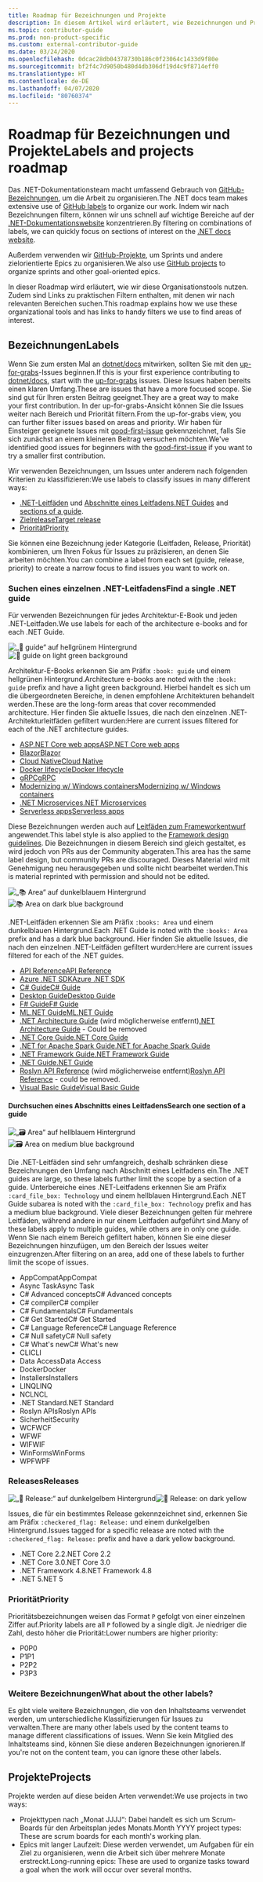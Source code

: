 ```yaml
---
title: Roadmap für Bezeichnungen und Projekte
description: In diesem Artikel wird erläutert, wie Bezeichnungen und Projekte im dotnet/docs-Repository verwendet werden.
ms.topic: contributor-guide
ms.prod: non-product-specific
ms.custom: external-contributor-guide
ms.date: 03/24/2020
ms.openlocfilehash: 0dcac28db04378730b186c0f23064c1433d9f80e
ms.sourcegitcommit: bf2f4c7d9050b480d4db306df19d4c9f8714eff0
ms.translationtype: HT
ms.contentlocale: de-DE
ms.lasthandoff: 04/07/2020
ms.locfileid: "80760374"
---
```

# <a name="labels-and-projects-roadmap"></a><span data-ttu-id="d44e7-103">Roadmap für Bezeichnungen und Projekte</span><span class="sxs-lookup"><span data-stu-id="d44e7-103">Labels and projects roadmap</span></span>

<span data-ttu-id="d44e7-104">Das .NET-Dokumentationsteam macht umfassend Gebrauch von [GitHub-Bezeichnungen](https://github.com/dotnet/docs/labels), um die Arbeit zu organisieren.</span><span class="sxs-lookup"><span data-stu-id="d44e7-104">The .NET docs team makes extensive use of [GitHub labels](https://github.com/dotnet/docs/labels) to organize our work.</span></span> <span data-ttu-id="d44e7-105">Indem wir nach Bezeichnungen filtern, können wir uns schnell auf wichtige Bereiche auf der [.NET-Dokumentationswebsite](https://docs.microsoft.com/dotnet) konzentrieren.</span><span class="sxs-lookup"><span data-stu-id="d44e7-105">By filtering on combinations of labels, we can quickly focus on sections of interest on the [.NET docs website](https://docs.microsoft.com/dotnet).</span></span>

<span data-ttu-id="d44e7-106">Außerdem verwenden wir [GitHub-Projekte](https://github.com/dotnet/docs/projects), um Sprints und andere zielorientierte Epics zu organisieren.</span><span class="sxs-lookup"><span data-stu-id="d44e7-106">We also use [GitHub projects](https://github.com/dotnet/docs/projects) to organize sprints and other goal-oriented epics.</span></span>

<span data-ttu-id="d44e7-107">In dieser Roadmap wird erläutert, wie wir diese Organisationstools nutzen. Zudem sind Links zu praktischen Filtern enthalten, mit denen wir nach relevanten Bereichen suchen.</span><span class="sxs-lookup"><span data-stu-id="d44e7-107">This roadmap explains how we use these organizational tools and has links to handy filters we use to find areas of interest.</span></span>

## <a name="labels"></a><span data-ttu-id="d44e7-108">Bezeichnungen</span><span class="sxs-lookup"><span data-stu-id="d44e7-108">Labels</span></span>

<span data-ttu-id="d44e7-109">Wenn Sie zum ersten Mal an [dotnet/docs](https://github.com/dotnet/docs) mitwirken, sollten Sie mit den [up-for-grabs](https://github.com/dotnet/docs/labels/up-for-grabs)-Issues beginnen.</span><span class="sxs-lookup"><span data-stu-id="d44e7-109">If this is your first experience contributing to [dotnet/docs](https://github.com/dotnet/docs), start with the [up-for-grabs](https://github.com/dotnet/docs/labels/up-for-grabs) issues.</span></span> <span data-ttu-id="d44e7-110">Diese Issues haben bereits einen klaren Umfang.</span><span class="sxs-lookup"><span data-stu-id="d44e7-110">These are issues that have a more focused scope.</span></span> <span data-ttu-id="d44e7-111">Sie sind gut für Ihren ersten Beitrag geeignet.</span><span class="sxs-lookup"><span data-stu-id="d44e7-111">They are a great way to make your first contribution.</span></span> <span data-ttu-id="d44e7-112">In der up-for-grabs-Ansicht können Sie die Issues weiter nach Bereich und Priorität filtern.</span><span class="sxs-lookup"><span data-stu-id="d44e7-112">From the up-for-grabs view, you can further filter issues based on areas and priority.</span></span> <span data-ttu-id="d44e7-113">Wir haben für Einsteiger geeignete Issues mit [good-first-issue](https://github.com/dotnet/docs/labels/good-first-issue) gekennzeichnet, falls Sie sich zunächst an einem kleineren Beitrag versuchen möchten.</span><span class="sxs-lookup"><span data-stu-id="d44e7-113">We've identified good issues for beginners with the [good-first-issue](https://github.com/dotnet/docs/labels/good-first-issue) if you want to try a smaller first contribution.</span></span>

<span data-ttu-id="d44e7-114">Wir verwenden Bezeichnungen, um Issues unter anderem nach folgenden Kriterien zu klassifizieren:</span><span class="sxs-lookup"><span data-stu-id="d44e7-114">We use labels to classify issues in many different ways:</span></span>

- <span data-ttu-id="d44e7-115">[.NET-Leitfäden](#find-a-single-net-guide) und [Abschnitte eines Leitfadens](#search-one-section-of-a-guide)</span><span class="sxs-lookup"><span data-stu-id="d44e7-115">[.NET Guides](#find-a-single-net-guide) and [sections of a guide](#search-one-section-of-a-guide).</span></span>
- [<span data-ttu-id="d44e7-116">Zielrelease</span><span class="sxs-lookup"><span data-stu-id="d44e7-116">Target release</span></span>](#releases)
- [<span data-ttu-id="d44e7-117">Priorität</span><span class="sxs-lookup"><span data-stu-id="d44e7-117">Priority</span></span>](#priority)

<span data-ttu-id="d44e7-118">Sie können eine Bezeichnung jeder Kategorie (Leitfaden, Release, Priorität) kombinieren, um Ihren Fokus für Issues zu präzisieren, an denen Sie arbeiten möchten.</span><span class="sxs-lookup"><span data-stu-id="d44e7-118">You can combine a label from each set (guide, release, priority) to create a narrow focus to find issues you want to work on.</span></span>

### <a name="find-a-single-net-guide"></a><span data-ttu-id="d44e7-119">Suchen eines einzelnen .NET-Leitfadens</span><span class="sxs-lookup"><span data-stu-id="d44e7-119">Find a single .NET guide</span></span>

<span data-ttu-id="d44e7-120">Für verwenden Bezeichnungen für jedes Architektur-E-Book und jeden .NET-Leitfaden.</span><span class="sxs-lookup"><span data-stu-id="d44e7-120">We use labels for each of the architecture e-books and for each .NET Guide.</span></span>

<span data-ttu-id="d44e7-121">![„:book: guide“ auf hellgrünem Hintergrund](./media/labels-projects/guide.png "Präfix für Bezeichnungen für Architekturleitfäden")</span><span class="sxs-lookup"><span data-stu-id="d44e7-121">![:book: guide on light green background](./media/labels-projects/guide.png "Prefix for architecture guide labels")</span></span>

<span data-ttu-id="d44e7-122">Architektur-E-Books erkennen Sie am Präfix `:book: guide` und einem hellgrünen Hintergrund.</span><span class="sxs-lookup"><span data-stu-id="d44e7-122">Architecture e-books are noted with the `:book: guide` prefix and have a light green background.</span></span> <span data-ttu-id="d44e7-123">Hierbei handelt es sich um die übergeordneten Bereiche, in denen empfohlene Architekturen behandelt werden.</span><span class="sxs-lookup"><span data-stu-id="d44e7-123">These are the long-form areas that cover recommended architecture.</span></span> <span data-ttu-id="d44e7-124">Hier finden Sie aktuelle Issues, die nach den einzelnen .NET-Architekturleitfäden gefiltert wurden:</span><span class="sxs-lookup"><span data-stu-id="d44e7-124">Here are current issues filtered for each of the .NET architecture guides.</span></span>

- [<span data-ttu-id="d44e7-125">ASP.NET Core web apps</span><span class="sxs-lookup"><span data-stu-id="d44e7-125">ASP.NET Core web apps</span></span>](https://github.com/dotnet/docs/labels/%3Abook%3A%20guide%20-%20ASP.NET%20Core%20web%20apps)
- [<span data-ttu-id="d44e7-126">Blazor</span><span class="sxs-lookup"><span data-stu-id="d44e7-126">Blazor</span></span>](https://github.com/dotnet/docs/labels/%3Abook%3A%20guide%20-%20Blazor)
- [<span data-ttu-id="d44e7-127">Cloud Native</span><span class="sxs-lookup"><span data-stu-id="d44e7-127">Cloud Native</span></span>](https://github.com/dotnet/docs/labels/%3Abook%3A%20guide%20-%20Cloud%20Native)
- [<span data-ttu-id="d44e7-128">Docker lifecycle</span><span class="sxs-lookup"><span data-stu-id="d44e7-128">Docker lifecycle</span></span>](https://github.com/dotnet/docs/labels/%3Abook%3A%20guide%20-%20Docker%20lifecycle)
- [<span data-ttu-id="d44e7-129">gRPC</span><span class="sxs-lookup"><span data-stu-id="d44e7-129">gRPC</span></span>](https://github.com/dotnet/docs/labels/%3Abook%3A%20guide%20-%20gRPC)
- [<span data-ttu-id="d44e7-130">Modernizing w/ Windows containers</span><span class="sxs-lookup"><span data-stu-id="d44e7-130">Modernizing w/ Windows containers</span></span>](https://github.com/dotnet/docs/labels/%3Abook%3A%20guide%20-%20Modernizing%20w%2F%20Windows%20containers)
- [<span data-ttu-id="d44e7-131">.NET Microservices</span><span class="sxs-lookup"><span data-stu-id="d44e7-131">.NET Microservices</span></span>](https://github.com/dotnet/docs/labels/%3Abook%3A%20guide%20-%20.NET%20Microservices)
- [<span data-ttu-id="d44e7-132">Serverless apps</span><span class="sxs-lookup"><span data-stu-id="d44e7-132">Serverless apps</span></span>](https://github.com/dotnet/docs/labels/%3Abook%3A%20guide%20-%20Serverless%20apps)

<span data-ttu-id="d44e7-133">Diese Bezeichnungen werden auch auf [Leitfäden zum Frameworkentwurf](https://github.com/dotnet/docs/labels/%3Abook%3A%20guide%20-%20Framework%20Design%20Guidelines) angewendet.</span><span class="sxs-lookup"><span data-stu-id="d44e7-133">This label style is also applied to the [Framework design guidelines](https://github.com/dotnet/docs/labels/%3Abook%3A%20guide%20-%20Framework%20Design%20Guidelines).</span></span> <span data-ttu-id="d44e7-134">Die Bezeichnungen in diesem Bereich sind gleich gestaltet, es wird jedoch von PRs aus der Community abgeraten.</span><span class="sxs-lookup"><span data-stu-id="d44e7-134">This area has the same label design, but community PRs are discouraged.</span></span> <span data-ttu-id="d44e7-135">Dieses Material wird mit Genehmigung neu herausgegeben und sollte nicht bearbeitet werden.</span><span class="sxs-lookup"><span data-stu-id="d44e7-135">This is material reprinted with permission and should not be edited.</span></span>

<span data-ttu-id="d44e7-136">![„:books: Area“ auf dunkelblauem Hintergrund](./media/labels-projects/area.png "Präfix für Bezeichnungen für .NET-Leitfäden")</span><span class="sxs-lookup"><span data-stu-id="d44e7-136">![:books: Area on dark blue background](./media/labels-projects/area.png "Prefix for .NET Guide area labels")</span></span>

<span data-ttu-id="d44e7-137">.NET-Leitfäden erkennen Sie am Präfix `:books: Area` und einem dunkelblauen Hintergrund.</span><span class="sxs-lookup"><span data-stu-id="d44e7-137">Each .NET Guide is noted with the `:books: Area` prefix and has a dark blue background.</span></span> <span data-ttu-id="d44e7-138">Hier finden Sie aktuelle Issues, die nach den einzelnen .NET-Leitfäden gefiltert wurden:</span><span class="sxs-lookup"><span data-stu-id="d44e7-138">Here are current issues filtered for each of the .NET guides.</span></span>

- [<span data-ttu-id="d44e7-139">API Reference</span><span class="sxs-lookup"><span data-stu-id="d44e7-139">API Reference</span></span>](https://github.com/dotnet/docs/labels/%3Abooks%3A%20Area%20-%20API%20Reference)
- [<span data-ttu-id="d44e7-140">Azure .NET SDK</span><span class="sxs-lookup"><span data-stu-id="d44e7-140">Azure .NET SDK</span></span>](https://github.com/dotnet/docs/labels/%3Abooks%3A%20Area%20-%20Azure%20.NET%20SDk)
- [<span data-ttu-id="d44e7-141">C# Guide</span><span class="sxs-lookup"><span data-stu-id="d44e7-141">C# Guide</span></span>](https://github.com/dotnet/docs/labels/%3Abooks%3A%20Area%20-%20C%23%20Guide)
- [<span data-ttu-id="d44e7-142">Desktop Guide</span><span class="sxs-lookup"><span data-stu-id="d44e7-142">Desktop Guide</span></span>](https://github.com/dotnet/docs/labels/%3Abooks%3A%20Area%20-%20Desktop%20Guide)
- [<span data-ttu-id="d44e7-143">F# Guide</span><span class="sxs-lookup"><span data-stu-id="d44e7-143">F# Guide</span></span>](https://github.com/dotnet/docs/labels/%3Abooks%3A%20Area%20-%20F%23%20Guide)
- [<span data-ttu-id="d44e7-144">ML.NET Guide</span><span class="sxs-lookup"><span data-stu-id="d44e7-144">ML.NET Guide</span></span>](https://github.com/dotnet/docs/labels/%3Abooks%3A%20Area%20-%20ML.NET%20Guide)
- <span data-ttu-id="d44e7-145">[.NET Architecture Guide](https://github.com/dotnet/docs/labels/%3Abooks%3A%20Area%20-%20.NET%20Architecture%20Guide) (wird möglicherweise entfernt)</span><span class="sxs-lookup"><span data-stu-id="d44e7-145">[.NET Architecture Guide](https://github.com/dotnet/docs/labels/%3Abooks%3A%20Area%20-%20.NET%20Architecture%20Guide) - Could be removed</span></span>
- [<span data-ttu-id="d44e7-146">.NET Core Guide</span><span class="sxs-lookup"><span data-stu-id="d44e7-146">.NET Core Guide</span></span>](https://github.com/dotnet/docs/labels/%3Abooks%3A%20Area%20-%20.NET%20Core%20Guide)
- [<span data-ttu-id="d44e7-147">.NET for Apache Spark Guide</span><span class="sxs-lookup"><span data-stu-id="d44e7-147">.NET for Apache Spark Guide</span></span>](https://github.com/dotnet/docs/labels/%3Abooks%3A%20Area%20-%20.NET%20for%20Apache%20Spark%20Guide)
- [<span data-ttu-id="d44e7-148">.NET Framework Guide</span><span class="sxs-lookup"><span data-stu-id="d44e7-148">.NET Framework Guide</span></span>](https://github.com/dotnet/docs/labels/%3Abooks%3A%20Area%20-%20.NET%20Framework%20Guide)
- [<span data-ttu-id="d44e7-149">.NET Guide</span><span class="sxs-lookup"><span data-stu-id="d44e7-149">.NET Guide</span></span>](https://github.com/dotnet/docs/labels/%3Abooks%3A%20Area%20-%20.NET%20Guide)
- <span data-ttu-id="d44e7-150">[Roslyn API Reference](https://github.com/dotnet/docs/labels/%3Abooks%3A%20Area%20-%20Roslyn%20API%20Reference) (wird möglicherweise entfernt)</span><span class="sxs-lookup"><span data-stu-id="d44e7-150">[Roslyn API Reference](https://github.com/dotnet/docs/labels/%3Abooks%3A%20Area%20-%20Roslyn%20API%20Reference) - could be removed.</span></span>
- [<span data-ttu-id="d44e7-151">Visual Basic Guide</span><span class="sxs-lookup"><span data-stu-id="d44e7-151">Visual Basic Guide</span></span>](https://github.com/dotnet/docs/labels/%3Abooks%3A%20Area%20-%20Visual%20Basic%20Guide)

#### <a name="search-one-section-of-a-guide"></a><span data-ttu-id="d44e7-152">Durchsuchen eines Abschnitts eines Leitfadens</span><span class="sxs-lookup"><span data-stu-id="d44e7-152">Search one section of a guide</span></span>

<span data-ttu-id="d44e7-153">![„:card_file_box: Area“ auf hellblauem Hintergrund](./media/labels-projects/technology.png "Präfix für Bezeichnungen für Unterbereiche von .NET-Leitfäden")</span><span class="sxs-lookup"><span data-stu-id="d44e7-153">![:card_file_box: Area on medium blue background](./media/labels-projects/technology.png "Prefix for .NET Guide sub-area labels")</span></span>

<span data-ttu-id="d44e7-154">Die .NET-Leitfäden sind sehr umfangreich, deshalb schränken diese Bezeichnungen den Umfang nach Abschnitt eines Leitfadens ein.</span><span class="sxs-lookup"><span data-stu-id="d44e7-154">The .NET guides are large, so these labels further limit the scope by a section of a guide.</span></span> <span data-ttu-id="d44e7-155">Unterbereiche eines .NET-Leitfadens erkennen Sie am Präfix `:card_file_box: Technology` und einem hellblauen Hintergrund.</span><span class="sxs-lookup"><span data-stu-id="d44e7-155">Each .NET Guide subarea is noted with the `:card_file_box: Technology` prefix and has a medium blue background.</span></span> <span data-ttu-id="d44e7-156">Viele dieser Bezeichnungen gelten für mehrere Leitfäden, während andere in nur einem Leitfaden aufgeführt sind.</span><span class="sxs-lookup"><span data-stu-id="d44e7-156">Many of these labels apply to multiple guides, while others are in only one guide.</span></span> <span data-ttu-id="d44e7-157">Wenn Sie nach einem Bereich gefiltert haben, können Sie eine dieser Bezeichnungen hinzufügen, um den Bereich der Issues weiter einzugrenzen.</span><span class="sxs-lookup"><span data-stu-id="d44e7-157">After filtering on an area, add one of these labels to further limit the scope of issues.</span></span>

- <span data-ttu-id="d44e7-158">AppCompat</span><span class="sxs-lookup"><span data-stu-id="d44e7-158">AppCompat</span></span>
- <span data-ttu-id="d44e7-159">Async Task</span><span class="sxs-lookup"><span data-stu-id="d44e7-159">Async Task</span></span>
- <span data-ttu-id="d44e7-160">C# Advanced concepts</span><span class="sxs-lookup"><span data-stu-id="d44e7-160">C# Advanced concepts</span></span>
- <span data-ttu-id="d44e7-161">C# compiler</span><span class="sxs-lookup"><span data-stu-id="d44e7-161">C# compiler</span></span>
- <span data-ttu-id="d44e7-162">C# Fundamentals</span><span class="sxs-lookup"><span data-stu-id="d44e7-162">C# Fundamentals</span></span>
- <span data-ttu-id="d44e7-163">C# Get Started</span><span class="sxs-lookup"><span data-stu-id="d44e7-163">C# Get Started</span></span>
- <span data-ttu-id="d44e7-164">C# Language Reference</span><span class="sxs-lookup"><span data-stu-id="d44e7-164">C# Language Reference</span></span>
- <span data-ttu-id="d44e7-165">C# Null safety</span><span class="sxs-lookup"><span data-stu-id="d44e7-165">C# Null safety</span></span>
- <span data-ttu-id="d44e7-166">C# What's new</span><span class="sxs-lookup"><span data-stu-id="d44e7-166">C# What's new</span></span>
- <span data-ttu-id="d44e7-167">CLI</span><span class="sxs-lookup"><span data-stu-id="d44e7-167">CLI</span></span>
- <span data-ttu-id="d44e7-168">Data Access</span><span class="sxs-lookup"><span data-stu-id="d44e7-168">Data Access</span></span>
- <span data-ttu-id="d44e7-169">Docker</span><span class="sxs-lookup"><span data-stu-id="d44e7-169">Docker</span></span>
- <span data-ttu-id="d44e7-170">Installers</span><span class="sxs-lookup"><span data-stu-id="d44e7-170">Installers</span></span>
- <span data-ttu-id="d44e7-171">LINQ</span><span class="sxs-lookup"><span data-stu-id="d44e7-171">LINQ</span></span>
- <span data-ttu-id="d44e7-172">NCL</span><span class="sxs-lookup"><span data-stu-id="d44e7-172">NCL</span></span>
- <span data-ttu-id="d44e7-173">.NET Standard</span><span class="sxs-lookup"><span data-stu-id="d44e7-173">.NET Standard</span></span>
- <span data-ttu-id="d44e7-174">Roslyn APIs</span><span class="sxs-lookup"><span data-stu-id="d44e7-174">Roslyn APIs</span></span>
- <span data-ttu-id="d44e7-175">Sicherheit</span><span class="sxs-lookup"><span data-stu-id="d44e7-175">Security</span></span>
- <span data-ttu-id="d44e7-176">WCF</span><span class="sxs-lookup"><span data-stu-id="d44e7-176">WCF</span></span>
- <span data-ttu-id="d44e7-177">WF</span><span class="sxs-lookup"><span data-stu-id="d44e7-177">WF</span></span>
- <span data-ttu-id="d44e7-178">WIF</span><span class="sxs-lookup"><span data-stu-id="d44e7-178">WIF</span></span>
- <span data-ttu-id="d44e7-179">WinForms</span><span class="sxs-lookup"><span data-stu-id="d44e7-179">WinForms</span></span>
- <span data-ttu-id="d44e7-180">WPF</span><span class="sxs-lookup"><span data-stu-id="d44e7-180">WPF</span></span>

### <a name="releases"></a><span data-ttu-id="d44e7-181">Releases</span><span class="sxs-lookup"><span data-stu-id="d44e7-181">Releases</span></span>

<span data-ttu-id="d44e7-182">![„:checkered_flag: Release:“ auf dunkelgelbem Hintergrund](./media/labels-projects/release.png "Präfix für Bezeichnungen für Releases")</span><span class="sxs-lookup"><span data-stu-id="d44e7-182">![:checkered_flag: Release: on dark yellow](./media/labels-projects/release.png "Prefix for release labels")</span></span>

<span data-ttu-id="d44e7-183">Issues, die für ein bestimmtes Release gekennzeichnet sind, erkennen Sie am Präfix `:checkered_flag: Release:` und einem dunkelgelben Hintergrund.</span><span class="sxs-lookup"><span data-stu-id="d44e7-183">Issues tagged for a specific release are noted with the `:checkered_flag: Release:` prefix and have a dark yellow background.</span></span>

- <span data-ttu-id="d44e7-184">.NET Core 2.2</span><span class="sxs-lookup"><span data-stu-id="d44e7-184">.NET Core 2.2</span></span>
- <span data-ttu-id="d44e7-185">.NET Core 3.0</span><span class="sxs-lookup"><span data-stu-id="d44e7-185">.NET Core 3.0</span></span>
- <span data-ttu-id="d44e7-186">.NET Framework 4.8</span><span class="sxs-lookup"><span data-stu-id="d44e7-186">.NET Framework 4.8</span></span>
- <span data-ttu-id="d44e7-187">.NET 5</span><span class="sxs-lookup"><span data-stu-id="d44e7-187">.NET 5</span></span>

### <a name="priority"></a><span data-ttu-id="d44e7-188">Priorität</span><span class="sxs-lookup"><span data-stu-id="d44e7-188">Priority</span></span>

<span data-ttu-id="d44e7-189">Prioritätsbezeichnungen weisen das Format `P` gefolgt von einer einzelnen Ziffer auf.</span><span class="sxs-lookup"><span data-stu-id="d44e7-189">Priority labels are all `P` followed by a single digit.</span></span> <span data-ttu-id="d44e7-190">Je niedriger die Zahl, desto höher die Priorität:</span><span class="sxs-lookup"><span data-stu-id="d44e7-190">Lower numbers are higher priority:</span></span>

- <span data-ttu-id="d44e7-191">P0</span><span class="sxs-lookup"><span data-stu-id="d44e7-191">P0</span></span>
- <span data-ttu-id="d44e7-192">P1</span><span class="sxs-lookup"><span data-stu-id="d44e7-192">P1</span></span>
- <span data-ttu-id="d44e7-193">P2</span><span class="sxs-lookup"><span data-stu-id="d44e7-193">P2</span></span>
- <span data-ttu-id="d44e7-194">P3</span><span class="sxs-lookup"><span data-stu-id="d44e7-194">P3</span></span>

### <a name="what-about-the-other-labels"></a><span data-ttu-id="d44e7-195">Weitere Bezeichnungen</span><span class="sxs-lookup"><span data-stu-id="d44e7-195">What about the other labels?</span></span>

<span data-ttu-id="d44e7-196">Es gibt viele weitere Bezeichnungen, die von den Inhaltsteams verwendet werden, um unterschiedliche Klassifizierungen für Issues zu verwalten.</span><span class="sxs-lookup"><span data-stu-id="d44e7-196">There are many other labels used by the content teams to manage different classifications of issues.</span></span> <span data-ttu-id="d44e7-197">Wenn Sie kein Mitglied des Inhaltsteams sind, können Sie diese anderen Bezeichnungen ignorieren.</span><span class="sxs-lookup"><span data-stu-id="d44e7-197">If you're not on the content team, you can ignore these other labels.</span></span>

## <a name="projects"></a><span data-ttu-id="d44e7-198">Projekte</span><span class="sxs-lookup"><span data-stu-id="d44e7-198">Projects</span></span>

<span data-ttu-id="d44e7-199">Projekte werden auf diese beiden Arten verwendet:</span><span class="sxs-lookup"><span data-stu-id="d44e7-199">We use projects in two ways:</span></span>

- <span data-ttu-id="d44e7-200">Projekttypen nach „Monat JJJJ“: Dabei handelt es sich um Scrum-Boards für den Arbeitsplan jedes Monats.</span><span class="sxs-lookup"><span data-stu-id="d44e7-200">Month YYYY project types: These are scrum boards for each month's working plan.</span></span>
- <span data-ttu-id="d44e7-201">Epics mit langer Laufzeit: Diese werden verwendet, um Aufgaben für ein Ziel zu organisieren, wenn die Arbeit sich über mehrere Monate erstreckt.</span><span class="sxs-lookup"><span data-stu-id="d44e7-201">Long-running epics: These are used to organize tasks toward a goal when the work will occur over several months.</span></span>
